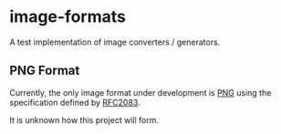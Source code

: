 # image-formats

A test implementation of image converters / generators.

## PNG Format

Currently, the only image format under development is
[PNG](https://en.wikipedia.org/wiki/Portable_Network_Graphics) using the
specification defined by [RFC2083](https://tools.ietf.org/html/rfc2083).

It is unknown how this project will form.
